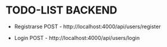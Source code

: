 # TODO-LIST BACKEND

- Registrarse
  POST - http://localhost:4000/api/users/register
  
- Login
  POST - http://localhost:4000/api/users/login
